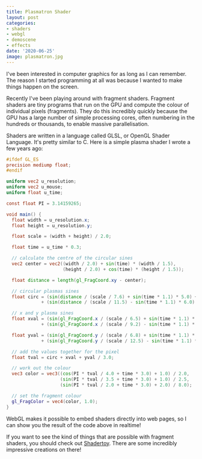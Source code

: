 ```yaml
---
title: Plasmatron Shader
layout: post
categories:
- shaders
- webgl
- demoscene
- effects
date: '2020-06-25'
image: plasmatron.jpg
---
```


I've been interested in computer graphics for as long as I can remember. The
reason I started programming at all was because I wanted to make things happen
on the screen.

Recently I've been playing around with fragment shaders. Fragment shaders are
tiny programs that run on the GPU and compute the colour of individual pixels
(fragments). They do this incredibly quickly because the GPU has a large number
of simple processing cores, often numbering in the hundreds or thousands, to
enable massive parallelisation.

<!--more-->

Shaders are written in a language called GLSL, or OpenGL Shader Language. It's
pretty similar to C. Here is a simple plasma shader I wrote a few years ago:

```glsl
#ifdef GL_ES
precision mediump float;
#endif

uniform vec2 u_resolution;
uniform vec2 u_mouse;
uniform float u_time;

const float PI = 3.14159265;

void main() {
  float width = u_resolution.x;
  float height = u_resolution.y;

  float scale = (width + height) / 2.0;

  float time = u_time * 0.3;

  // calculate the centre of the circular sines
  vec2 center = vec2((width / 2.0) + sin(time) * (width / 1.5),
                     (height / 2.0) + cos(time) * (height / 1.5));

  float distance = length(gl_FragCoord.xy - center);

  // circular plasmas sines
  float circ = (sin(distance / (scale / 7.6) + sin(time * 1.1) * 5.0) + 1.25)
             + (sin(distance / (scale / 11.5) - sin(time * 1.1) * 6.0) + 1.25);

  // x and y plasma sines
  float xval = (sin(gl_FragCoord.x / (scale / 6.5) + sin(time * 1.1) * 4.5) + 1.25)
             + (sin(gl_FragCoord.x / (scale / 9.2) - sin(time * 1.1) * 5.5) + 1.25);

  float yval = (sin(gl_FragCoord.y / (scale / 6.8) + sin(time * 1.1) * 4.75) + 1.25)
             + (sin(gl_FragCoord.y / (scale / 12.5) - sin(time * 1.1) * 5.75) + 1.25);

  // add the values together for the pixel
  float tval = circ + xval + yval / 3.0;

  // work out the colour
  vec3 color = vec3((cos(PI * tval / 4.0 + time * 3.0) + 1.0) / 2.0,
                    (sin(PI * tval / 3.5 + time * 3.0) + 1.0) / 2.5,
                    (sin(PI * tval / 2.0 + time * 3.0) + 2.0) / 8.0);

  // set the fragment colour
  gl_FragColor = vec4(color, 1.0);
}
```

WebGL makes it possible to embed shaders directly into web pages, so I can show
you the result of the code above in realtime!

<figure>
  <canvas class="glslCanvas shader" data-fragment-url="plasmatron.frag" width="800" height="450"></canvas>
</figure>

If you want to see the kind of things that are possible with fragment shaders,
you should check out [Shadertoy](https://www.shadertoy.com/). There are some
incredibly impressive creations on there!

<script type="text/javascript" src="/js/glsl-canvas.js"></script>
